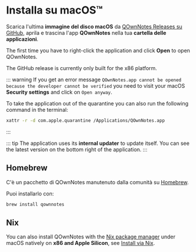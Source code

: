 # Installa su macOS™

Scarica l'ultima **immagine del disco macOS** da [QOwnNotes Releases su GitHub](https://github.com/pbek/QOwnNotes/releases), aprila e trascina l'app **QOwnNotes** nella tua **cartella delle applicazioni**.

The first time you have to right-click the application and click **Open** to open QOwnNotes.

The GitHub release is currently only built for the x86 platform.

::: warning
If you get an error message `QOwnNotes.app cannot be opened because the developer cannot be verified` you need to visit your macOS **Security settings** and click on `Open anyway`.

To take the application out of the quarantine you can also run the following command in the terminal:

```bash
xattr -r -d com.apple.quarantine /Applications/QOwnNotes.app
```

:::

::: tip
The application uses its **internal updater** to update itself. You can see the latest version on the bottom right of the application.
:::

## Homebrew

C'è un pacchetto di QOwnNotes manutenuto dalla comunità su [Homebrew](https://formulae.brew.sh/cask/qownnotes).

Puoi installarlo con:

```bash
brew install qownnotes
```

## Nix

You can also install QOwnNotes with the [Nix package manager](https://wiki.nixos.org/wiki/Nix_package_manager) under macOS natively on **x86 and Apple Silicon**, see [Install via Nix](./nix.md).
